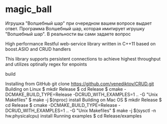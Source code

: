 # magic_ball
Игрушка "Волшебный шар" при очередном вашем вопросе выдает ответ.
Программа Волшебный шар, которая имитирует игрушку "Волшебный шар".
В реальности вы сами задаете вопрос

High performance Restful web-service library written in C++11 based on boost.ASIO and CRUD handlers

This library supports persistent connections to achieve highest throughput and utilizes optinally regex for enpoints

build 

Installing from GitHub
git clone https://github.com/venediktov/CRUD.git
Building on Linux
$ mkdir Release
$ cd Release
$ cmake -DCMAKE_BUILD_TYPE=Release -DCRUD_WITH_EXAMPLES=1 .. -G "Unix Makefiles"
$ make -j $(nproc) install
Building on Mac OS
$ mkdir Release
$ cd Release
$ cmake -DCMAKE_BUILD_TYPE=Release -DCRUD_WITH_EXAMPLES=1 .. -G "Unix Makefiles"
$ make -j $(sysctl -n hw.physicalcpu) install
Running examples
$ cd Release/examples
